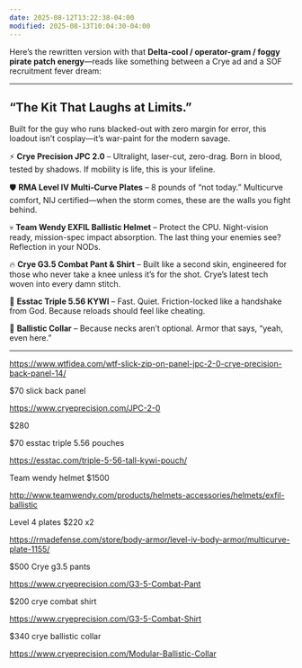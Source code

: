 ```yaml
---
date: 2025-08-12T13:22:38-04:00
modified: 2025-08-13T10:04:30-04:00
---
```


Here’s the rewritten version with that **Delta-cool / operator-gram / foggy pirate patch energy**—reads like something between a Crye ad and a SOF recruitment fever dream:

---

## **“The Kit That Laughs at Limits.”**

Built for the guy who runs blacked-out with zero margin for error, this loadout isn’t cosplay—it’s war-paint for the modern savage.

⚡ **Crye Precision JPC 2.0** – Ultralight, laser-cut, zero-drag. Born in blood, tested by shadows. If mobility is life, this is your lifeline.

🛡 **RMA Level IV Multi-Curve Plates** – 8 pounds of “not today.” Multicurve comfort, NIJ certified—when the storm comes, these are the walls you fight behind.

💀 **Team Wendy EXFIL Ballistic Helmet** – Protect the CPU. Night-vision ready, mission-spec impact absorption. The last thing your enemies see? Reflection in your NODs.

🔥 **Crye G3.5 Combat Pant & Shirt** – Built like a second skin, engineered for those who never take a knee unless it’s for the shot. Crye’s latest tech woven into every damn stitch.

🎯 **Esstac Triple 5.56 KYWI** – Fast. Quiet. Friction-locked like a handshake from God. Because reloads should feel like cheating.

🐍 **Ballistic Collar** – Because necks aren’t optional. Armor that says, “yeah, even here.”

---

<https://www.wtfidea.com/wtf-slick-zip-on-panel-jpc-2-0-crye-precision-back-panel-14/>

$70 slick back panel

<https://www.cryeprecision.com/JPC-2-0>

$280

$70 esstac triple 5.56 pouches

<https://esstac.com/triple-5-56-tall-kywi-pouch/>

Team wendy helmet $1500

<http://www.teamwendy.com/products/helmets-accessories/helmets/exfil-ballistic>

Level 4 plates $220 x2

<https://rmadefense.com/store/body-armor/level-iv-body-armor/multicurve-plate-1155/>

$500 Crye g3.5 pants

<https://www.cryeprecision.com/G3-5-Combat-Pant>

$200 crye combat shirt

<https://www.cryeprecision.com/G3-5-Combat-Shirt>

$340 crye ballistic collar

<https://www.cryeprecision.com/Modular-Ballistic-Collar>
